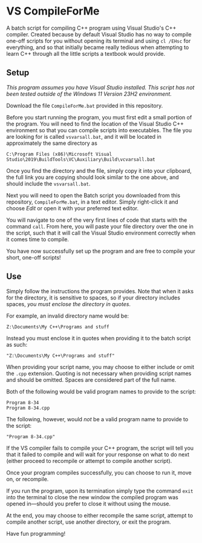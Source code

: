 # VS CompileForMe
 A batch script for compiling C++ program using Visual Studio's C++ compiler. Created because by default Visual Studio has no way to compile one-off scripts for you without opening its terminal and using `cl /EHsc` for everything, and so that initially became really tedious when attempting to learn C++ through all the little scripts a textbook would provide.

## Setup

*This program assumes you have Visual Studio installed. This script has not been tested outside of the Windows 11 Version 23H2 environment.*

Download the file `CompileForMe.bat` provided in this repository.

Before you start running the program, you must first edit a small portion of the program. You will need to find the location of the Visual Studio C++ environment so that you can compile scripts into executables. The file you are looking for is called `vsvarsall.bat`, and it will be located in approximately the same directory as 

    C:\Program Files (x86)\Microsoft Visual Studio\2019\BuildTools\VC\Auxiliary\Build\vcvarsall.bat

Once you find the directory and the file, simply copy it into your clipboard, the full link you are copying should look similar to the one above, and should include the `vsvarsall.bat`.

Next you will need to open the Batch script you downloaded from this repository, `CompileForMe.bat`, in a text editor. Simply right-click it and choose *Edit* or open it with your preferred text editor.

You will navigate to one of the very first lines of code that starts with the command `call`. From here, you will paste your file directory over the one in the script, such that it will call the Visual Studio environment correctly when it comes time to compile.

You have now successfully set up the program and are free to compile your short, one-off scripts!

## Use

Simply follow the instructions the program provides. Note that when it asks for the directory, it is sensitive to spaces, so if your directory includes spaces, *you must enclose the directory in quotes*.

For example, an invalid directory name would be:

    Z:\Documents\My C++\Programs and stuff

Instead you must enclose it in quotes when providing it to the batch script as such:

    "Z:\Documents\My C++\Programs and stuff"

When providing your script name, you may choose to either include or omit the `.cpp` extension. Quoting is not necessary when providing script names and should be omitted. Spaces are considered part of the full name.

Both of the following would be valid program names to provide to the script:

    Program 8-34
    Program 8-34.cpp

The following, however, would *not* be a valid program name to provide to the script:

    "Program 8-34.cpp"

If the VS compiler fails to compile your C++ program, the script will tell you that it failed to compile and will wait for your response on what to do next (either proceed to recompile or attempt to compile another script).

Once your program compiles successfully, you can choose to run it, move on, or recompile.

If you run the program, upon its termination simply type the command `exit` into the terminal to close the new window the compiled program was opened in—should you prefer to close it without using the mouse.

At the end, you may choose to either recompile the same script, attempt to compile another script, use another directory, or exit the program.

Have fun programming!